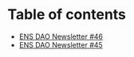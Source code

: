 # Table of contents

* [ENS DAO Newsletter #46](README.md)
* [ENS DAO Newsletter #45](ens-dao-newsletter-45.md)

